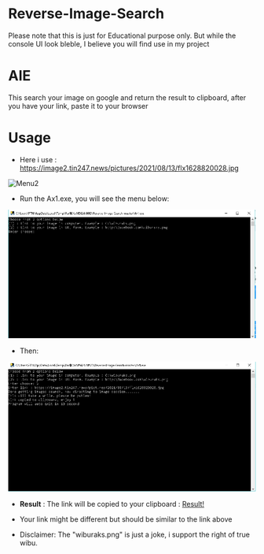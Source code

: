 # Reverse-Image-Search
Please note that this is just for Educational purpose only. But while the console UI look bleble, I believe you will find use in my project
# AIE
This search your image on google and return the result to clipboard, after you have your link, paste it to your browser
# Usage
* Here i use : https://image2.tin247.news/pictures/2021/08/13/flx1628820028.jpg 
  
![Menu2](https://image2.tin247.news/pictures/2021/08/13/flx1628820028.jpg)  
  
* Run the Ax1.exe, you will see the menu below:  
  
![Menu1](/image_for_readme/Menu1.PNG)  
  
* Then:    
  
![GitHub Logo](/image_for_readme/Menu2.PNG)  
  
* **Result** : The link will be copied to your clipboard : [Result!](http://www.google.com/search?tbs=simg:CAESnQIJNM8r_1vnT8fgakQILEKjU2AQaAghCDAsQsIynCBo6CjgIBBIUvwnaEcAE9BPaO9oIoDq1Ad4c3DMaGva1a0DuFZY6zhHzZkCwxxD-H-tW4VUqRU3uIAUwBAwLEI6u_1ggaCgoICAESBBC8qZgMCxCd7cEJGqYBChwKCWdlbnRsZW1hbtqliPYDCwoJL20vMDE5cDVxCiEKDXN1aXQgc2VwYXJhdGXapYj2AwwKCi9tLzBoZ2xtemwKGAoFZXZlbnTapYj2AwsKCS9tLzA4MXBragomChN3aGl0ZS1jb2xsYXIgd29ya2Vy2qWI9gMLCgkvbS8wMWtxM3gKIQoOYnVzaW5lc3NwZXJzb27apYj2AwsKCS9tLzAxMnRfegw&tbm=isch&q=rowan+atkinson&sa=X&ved=2ahUKEwis5caHr7zzAhXbAYgKHcpzAKAQpwV6BAgBECA)  
* Your link might be different but should be similar to the link above  


* Disclaimer: The "wiburaks.png" is just a joke, i support the right of true wibu.
